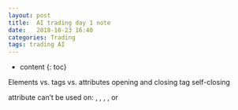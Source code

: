 ```yaml
---
layout: post
title:  AI trading day 1 note
date:   2018-10-23 16:40
categories: Trading
tags: trading AI
---
```

* content
{: toc}

Elements vs. tags vs. attributes
opening and closing tag
self-closing

attribute can’t be used on: <base>, <head>, <meta>, <param>, or <title>


HTML is all about structuring content
visible and invisible elements
root element

called a CSS reset to zero

<!-- comment text -->

commenting out code.

⌘ + /

semantic HTML

When people talk about "semantic HTML", what they mean is that when you're choosing an HTML element to wrap content, you should choose the one that most clearly aligns with the meaning of your content.


[html tags recap](https://developer.mozilla.org/en-US/docs/Web/HTML/Element)

view point
<meta name="viewport" content="width=device-width">

accessibility
accessibility (commonly shortened to a11y

assistive technologies (often shortened as "ATs"

Bold and italics (<i>) both connote visual emphasis, whereas strong and emphasis (<em>) suggest semantic emphasis.

Visually, <b> and <strong>, and <em> and <i> look exactly the same and are

<html lang="en">

Accessible Rich Internet Applications"

Always use structured, semantic HTML
Always set the lang attribute on the opening HTML tag
Set the role attribute where appropriate, especially for sectioning elements:
<header role="banner"> for site-wide headers
<nav role="navigation"> for navigation elements
<main role="main"> for main elements
<footer role="contentinfo"> for your site's footer

### quiz

Explaining and using semantic HTML
when you're choosing an HTML element to wrap content, you should choose the one that most clearly aligns with the meaning of your content.

Taking content and structuring it into well-formed, semantic HTML
1st, an HTML document specifies each and everyone of its elements. 2nd, HTML specifies the hierarchical relationship between elements in a document.
This tree consists of a series of nodes
the <html> element the root element
he root element has children (<head> and <body>).

Explaining what a11y is and describing and following basic a11y best practices
accessibility (commonly shortened to a11y


## CSS the right way
CSS (Cascading Style Sheets)
 HTML is about structure and content (aka, the "content layer"), CSS is about style and appearance.

 The key vocabulary words for CSS are: ruleset, selector, declaration block, declarations, property, and value.

commenting in css
`/* valid */`

CSS Selectors

The selector here (p::first-letter - note the double colon) is a pseudo-element.

This is an example of inline styling and it is to be avoided

Engineers refer to this as maintaining the separation of concerns between HTML and CSS.


the browser will choose the rule with higher specificity.

Cascading
The cascade is a process browsers follow to determine which CSS values get applied for all the properties on a given element.

To determine which property-value pairs to apply to a particular element, the browser

Determines which rules apply to the element
Takes all the relevant rulesets and sorts them according to their origin (for instance, inline styles vs. external stylesheets — inline styles win over external) and importance (more on importance in a moment)
Takes all rulesets that have same origin and importance and sorts them by selector specificity
If there are still conflicting values for rulesets with the same importance, origin, and specificity, applies the ruleset that was declared last.

keyword !important(do not use it easily)

CSS resets or CSS normalization to ensure a consistent experience across browsers.

 Though box-sizing has three possible values (content-box, padding-box, and border-box), the most popular value is border-box.


### keys to remember
<hr> horizontal line 
